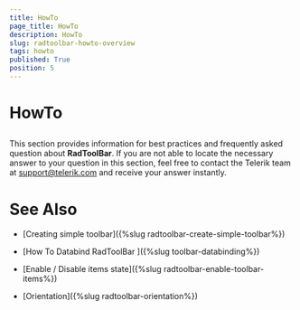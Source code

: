 ```yaml
---
title: HowTo
page_title: HowTo
description: HowTo
slug: radtoolbar-howto-overview
tags: howto
published: True
position: 5
---
```


# HowTo



## 

This section provides information for best practices and frequently asked question about __RadToolBar__. 
        If you are not able to locate the necessary answer to your question in this section, feel free to contact the Telerik team at 
        [support@telerik.com](mailtsupport@telerik.com) 
        and receive your answer instantly.

# See Also

 * [Creating simple toolbar]({%slug radtoolbar-create-simple-toolbar%})

 * [How To Databind RadToolBar ]({%slug toolbar-databinding%})

 * [Enable / Disable items state]({%slug radtoolbar-enable-toolbar-items%})

 * [Orientation]({%slug radtoolbar-orientation%})
